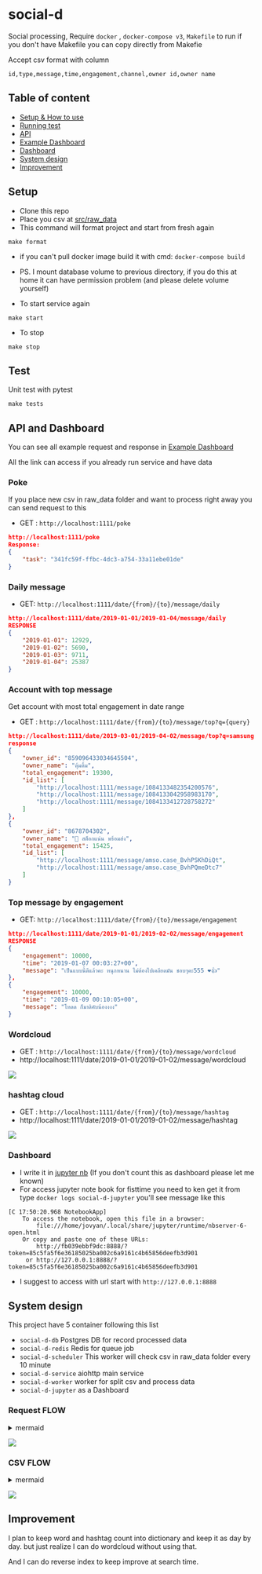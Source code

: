 # social-d

Social processing, Require `docker` , `docker-compose v3`, `Makefile` to run if you don't have Makefile you can copy directly from Makefie

Accept csv format with column
```
id,type,message,time,engagement,channel,owner id,owner name
```

## Table of content

- [Setup & How to use](##Setup)
- [Running test](##test)
- [API](##API-and-Dashboard)
- [Example Dashboard](jupyter/dashboard.ipynb)
- [Dashboard](###Dashboard)
- [System design](##System-design)
- [Improvement](##Improvement)

## Setup

- Clone this repo
- Place you csv at [src/raw_data](src/raw_data)
- This command will format project and start from fresh again
```
make format
```
- if you can't pull docker image build it with cmd: `docker-compose build`
- PS. I mount database volume to previous directory, if you do this at home it can have permission problem (and please delete volume yourself)

- To start service again
```
make start
```

- To stop
```
make stop
```

## Test
Unit test with pytest
```
make tests
```

## API and Dashboard

You can see all example request and response in [Example Dashboard](jupyter/dashboard.ipynb)

All the link can access if you already run service and have data

### Poke
If you place new csv in raw_data folder and want to process right away you can send request to this
- GET : `http://localhost:1111/poke`
```json
http://localhost:1111/poke
Response:
{
    "task": "341fc59f-ffbc-4dc3-a754-33a11ebe01de"
}
```

### Daily message
- GET: `http://localhost:1111/date/{from}/{to}/message/daily`
```json
http://localhost:1111/date/2019-01-01/2019-01-04/message/daily
RESPONSE
{
    "2019-01-01": 12929,
    "2019-01-02": 5690,
    "2019-01-03": 9711,
    "2019-01-04": 25387
}
```

### Account with top message

Get account with most total engagement in date range

- GET : `http://localhost:1111/date/{from}/{to}/message/top?q={query}`

```json
http://localhost:1111/date/2019-03-01/2019-04-02/message/top?q=samsung AND s10 OR @Chuuchu69
response
{
    "owner_id": "859096433034645504",
    "owner_name": "ตุ้มติ้ม",
    "total_engagement": 19300,
    "id_list": [
        "http://localhost:1111/message/1084133482354200576",
        "http://localhost:1111/message/1084133042958983170",
        "http://localhost:1111/message/1084133412728758272"
    ]
},
{
    "owner_id": "8678704302",
    "owner_name": "📲 สต็อกแน่น พร้อมส่ง",
    "total_engagement": 15425,
    "id_list": [
        "http://localhost:1111/message/amso.case_BvhPSKhDiQt",
        "http://localhost:1111/message/amso.case_BvhPQmeDtc7"
    ]
}
```

### Top message by engagement

- GET: `http://localhost:1111/date/{from}/{to}/message/engagement`
```json
http://localhost:1111/date/2019-01-01/2019-02-02/message/engagement
RESPONSE
{
    "engagement": 10000,
    "time": "2019-01-07 00:03:27+00",
    "message": "เป็นแบบนี้ดีแล้วคะ หนุกหนาน ไม่ต้องไปเคลียดมัน ชอบๆคะ555 ❤️👍"
},
{
    "engagement": 10000,
    "time": "2019-01-09 00:10:05+00",
    "message": "โหดด ก็มาดิคับน้องงงง"
}
```
### Wordcloud
- GET : `http://localhost:1111/date/{from}/{to}/message/wordcloud`
- http://localhost:1111/date/2019-01-01/2019-01-02/message/wordcloud

![](sample/wordcloud__2019-01-02__2019-01-03.png)

### hashtag cloud
- GET : `http://localhost:1111/date/{from}/{to}/message/hashtag`
- http://localhost:1111/date/2019-01-01/2019-01-02/message/hashtag

![](sample/hashtag__2019-01-02__2019-01-03.png)


### Dashboard

- I write it in [jupyter nb](jupyter/dashboard.ipynb) (If you don't count this as dashboard please let me known)
- For access jupyter note book for fisttime you need to ken get it from type `docker logs social-d-jupyter` you'll see message like this

```
[C 17:50:20.968 NotebookApp] 
    To access the notebook, open this file in a browser:
        file:///home/jovyan/.local/share/jupyter/runtime/nbserver-6-open.html
    Or copy and paste one of these URLs:
        http://fb039ebbf9dc:8888/?token=85c5fa5f6e36185025ba002c6a9161c4b65856deefb3d901
     or http://127.0.0.1:8888/?token=85c5fa5f6e36185025ba002c6a9161c4b65856deefb3d901
```

- I suggest to access with url start with `http://127.0.0.1:8888`

## System design

This project have 5 container following this list

- `social-d-db` Postgres DB for record processed data
- `social-d-redis` Redis for queue job
- `social-d-scheduler` This worker will check csv in raw_data folder every 10 minute
- `social-d-service` aiohttp main service
- `social-d-worker` worker for split csv and process data
- `social-d-jupyter` as a Dashboard

### Request FLOW
<details>
    <summary> mermaid </summary>

    ```mermaid
    sequenceDiagram
        participant D As Dashboard
        participant S As Service
        participant DB As Database
        participant Dir As Directory


        D->>S: Request Data
        S->>DB: fetch data
        DB-->>S: OK, DATA
        S-->>D: 200, DATA

        D->>S: Request Wordcloud
        S->>Dir: Is image Exist ?
        alt Yes
        Dir-->>S: Image
        else No
        S->>DB: fetch data
        DB-->>S: OK, DATA
        S->>S: Generate image
        S->>Dir:Save image
        Dir-->>S: Image
        end
        S-->>D: 200, Image
    ```
</details>

[![](https://mermaid.ink/img/eyJjb2RlIjoic2VxdWVuY2VEaWFncmFtXG5wYXJ0aWNpcGFudCBEIEFzIERhc2hib2FyZFxucGFydGljaXBhbnQgUyBBcyBTZXJ2aWNlXG4gIHBhcnRpY2lwYW50IERCIEFzIERhdGFiYXNlXG4gIFxuICBwYXJ0aWNpcGFudCBEaXIgQXMgRGlyZWN0b3J5XG4gIFxuICBcbiAgRC0-PlM6IFJlcXVlc3QgRGF0YVxuICBTLT4-REI6IGZldGNoIGRhdGFcbiAgREItLT4-UzogT0ssIERBVEFcbiAgUy0tPj5EOiAyMDAsIERBVEFcblxuICBELT4-UzogUmVxdWVzdCBXb3JkY2xvdWRcbiAgUy0-PkRpcjogSXMgaW1hZ2UgRXhpc3QgP1xuICBhbHQgWWVzXG4gIERpci0tPj5TOiBJbWFnZVxuICBlbHNlIE5vXG4gIFMtPj5EQjogZmV0Y2ggZGF0YVxuICBEQi0tPj5TOiBPSywgREFUQVxuICBTLT4-UzogR2VuZXJhdGUgaW1hZ2VcbiAgUy0-PkRpcjpTYXZlIGltYWdlXG4gIERpci0tPj5TOiBJbWFnZVxuICBlbmRcbiAgUy0tPj5EOiAyMDAsIEltYWdlXG4gICIsIm1lcm1haWQiOnsidGhlbWUiOiJkZWZhdWx0In19)](https://mermaid-js.github.io/mermaid-live-editor/#/edit/eyJjb2RlIjoic2VxdWVuY2VEaWFncmFtXG5wYXJ0aWNpcGFudCBEIEFzIERhc2hib2FyZFxucGFydGljaXBhbnQgUyBBcyBTZXJ2aWNlXG4gIHBhcnRpY2lwYW50IERCIEFzIERhdGFiYXNlXG4gIFxuICBwYXJ0aWNpcGFudCBEaXIgQXMgRGlyZWN0b3J5XG4gIFxuICBcbiAgRC0-PlM6IFJlcXVlc3QgRGF0YVxuICBTLT4-REI6IGZldGNoIGRhdGFcbiAgREItLT4-UzogT0ssIERBVEFcbiAgUy0tPj5EOiAyMDAsIERBVEFcblxuICBELT4-UzogUmVxdWVzdCBXb3JkY2xvdWRcbiAgUy0-PkRpcjogSXMgaW1hZ2UgRXhpc3QgP1xuICBhbHQgWWVzXG4gIERpci0tPj5TOiBJbWFnZVxuICBlbHNlIE5vXG4gIFMtPj5EQjogZmV0Y2ggZGF0YVxuICBEQi0tPj5TOiBPSywgREFUQVxuICBTLT4-UzogR2VuZXJhdGUgaW1hZ2VcbiAgUy0-PkRpcjpTYXZlIGltYWdlXG4gIERpci0tPj5TOiBJbWFnZVxuICBlbmRcbiAgUy0tPj5EOiAyMDAsIEltYWdlXG4gICIsIm1lcm1haWQiOnsidGhlbWUiOiJkZWZhdWx0In19)

### CSV FLOW

<details>
    <summary> mermaid </summary>
    ```mermaid
    sequenceDiagram
        participant DB As Database
        participant W As Worker
        participant D As Directory
        participant R As Redis
        participant Sc As Scheduler
        
        loop Every 10 minute
        Sc-->>R: Add check new CSV
        end

        opt Split CSV
        D->>W: Found new CSV
        W->>D: Split CSV into small file
        W->>R: Add process csv job
        R-->>W: OK
        W->>DB: Record split file
        DB-->>W: OK
        end

        opt Process CSV
        W->D: OPEN CSV
        W->>DB: Record
        DB-->>W:OK
        end
    ```
</details>

[![](https://mermaid.ink/img/eyJjb2RlIjoiICAgIHNlcXVlbmNlRGlhZ3JhbVxuICAgICAgICBwYXJ0aWNpcGFudCBEQiBBcyBEYXRhYmFzZVxuICAgICAgICBwYXJ0aWNpcGFudCBXIEFzIFdvcmtlclxuICAgICAgICBwYXJ0aWNpcGFudCBEIEFzIERpcmVjdG9yeVxuICAgICAgICBwYXJ0aWNpcGFudCBSIEFzIFJlZGlzXG4gICAgICAgIHBhcnRpY2lwYW50IFNjIEFzIFNjaGVkdWxlclxuICAgICAgICBcbiAgICAgICAgbG9vcCBFdmVyeSAxMCBtaW51dGVcbiAgICAgICAgU2MtLT4-UjogQWRkIGNoZWNrIG5ldyBDU1ZcbiAgICAgICAgZW5kXG5cbiAgICAgICAgb3B0IFNwbGl0IENTVlxuICAgICAgICBELT4-VzogRm91bmQgbmV3IENTVlxuICAgICAgICBXLT4-RDogU3BsaXQgQ1NWIGludG8gc21hbGwgZmlsZVxuICAgICAgICBXLT4-UjogQWRkIHByb2Nlc3MgY3N2IGpvYlxuICAgICAgICBSLS0-Plc6IE9LXG4gICAgICAgIFctPj5EQjogUmVjb3JkIHNwbGl0IGZpbGVcbiAgICAgICAgREItLT4-VzogT0tcbiAgICAgICAgZW5kXG5cbiAgICAgICAgb3B0IFByb2Nlc3MgQ1NWXG4gICAgICAgIFctPkQ6IE9QRU4gQ1NWXG4gICAgICAgIFctPj5EQjogUmVjb3JkXG4gICAgICAgIERCLS0-Plc6T0tcbiAgICAgICAgZW5kIiwibWVybWFpZCI6eyJ0aGVtZSI6ImRlZmF1bHQifSwidXBkYXRlRWRpdG9yIjpmYWxzZX0)](https://mermaid-js.github.io/mermaid-live-editor/#/edit/eyJjb2RlIjoiICAgIHNlcXVlbmNlRGlhZ3JhbVxuICAgICAgICBwYXJ0aWNpcGFudCBEQiBBcyBEYXRhYmFzZVxuICAgICAgICBwYXJ0aWNpcGFudCBXIEFzIFdvcmtlclxuICAgICAgICBwYXJ0aWNpcGFudCBEIEFzIERpcmVjdG9yeVxuICAgICAgICBwYXJ0aWNpcGFudCBSIEFzIFJlZGlzXG4gICAgICAgIHBhcnRpY2lwYW50IFNjIEFzIFNjaGVkdWxlclxuICAgICAgICBcbiAgICAgICAgbG9vcCBFdmVyeSAxMCBtaW51dGVcbiAgICAgICAgU2MtLT4-UjogQWRkIGNoZWNrIG5ldyBDU1ZcbiAgICAgICAgZW5kXG5cbiAgICAgICAgb3B0IFNwbGl0IENTVlxuICAgICAgICBELT4-VzogRm91bmQgbmV3IENTVlxuICAgICAgICBXLT4-RDogU3BsaXQgQ1NWIGludG8gc21hbGwgZmlsZVxuICAgICAgICBXLT4-UjogQWRkIHByb2Nlc3MgY3N2IGpvYlxuICAgICAgICBSLS0-Plc6IE9LXG4gICAgICAgIFctPj5EQjogUmVjb3JkIHNwbGl0IGZpbGVcbiAgICAgICAgREItLT4-VzogT0tcbiAgICAgICAgZW5kXG5cbiAgICAgICAgb3B0IFByb2Nlc3MgQ1NWXG4gICAgICAgIFctPkQ6IE9QRU4gQ1NWXG4gICAgICAgIFctPj5EQjogUmVjb3JkXG4gICAgICAgIERCLS0-Plc6T0tcbiAgICAgICAgZW5kIiwibWVybWFpZCI6eyJ0aGVtZSI6ImRlZmF1bHQifSwidXBkYXRlRWRpdG9yIjpmYWxzZX0)

## Improvement

I plan to keep word and hashtag count into dictionary and keep it as day by day. but just realize I can do wordcloud without using that.

And I can do reverse index to keep improve at search time.